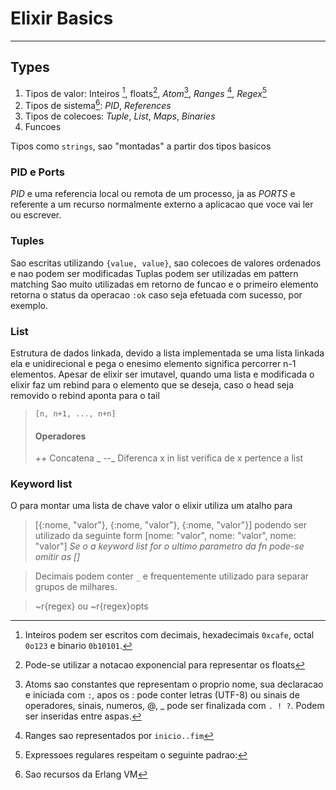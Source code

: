 # Elixir Basics
---

## Types
1. Tipos de valor: Inteiros [^1], floats[^2], _Atom_[^3], _Ranges_ [^4], _Regex_[^5]
2. Tipos de sistema[^6]: _PID_, _References_
3. Tipos de colecoes: _Tuple_, _List_, _Maps_, _Binaries_
4. Funcoes

Tipos como ```strings```, sao "montadas" a partir dos tipos basicos

### PID e Ports

*PID* e uma referencia local ou remota de um processo, ja as *PORTS* e referente a um recurso normalmente externo a aplicacao que voce vai ler ou escrever.

### Tuples

Sao escritas utilizando ```{value, value}```, sao colecoes de valores ordenados e nao podem ser modificadas
Tuplas podem ser utilizadas em pattern matching
Sao muito utilizadas em retorno de funcao e o primeiro elemento retorna o status da operacao ```:ok``` caso seja efetuada com sucesso, por exemplo.

### List
Estrutura de dados linkada, devido a lista implementada se uma lista linkada ela e unidirecional e pega o enesimo elemento significa percorrer n-1 elementos.
Apesar de elixir ser imutavel, quando uma lista e modificada o elixir faz um rebind para o elemento que se deseja, caso o head seja removido o rebind aponta para o tail
> ```[n, n+1, ..., n+n]``` 
> #### Operadores
> _++_ Concatena
> _ --_ Diferenca
> x in list verifica de x pertence a list

### Keyword list
O para montar uma lista de chave valor o elixir utiliza um atalho para 
> [{:nome, "valor"}, {:nome, "valor"}, {:nome, "valor"}]
podendo ser utilizado da seguinte form
>[nome: "valor", nome: "valor", nome: "valor"]
_Se o a keyword list for o ultimo parametro da fn pode-se omitir as []_

[^1]: Inteiros podem ser escritos com decimais, hexadecimais ```0xcafe```, octal ```0o123``` e binario ```0b10101```.

> Decimais podem conter ```_``` e frequentemente utilizado para separar grupos de milhares.

[^2]: Pode-se utilizar a notacao exponencial para representar os floats

[^3]: Atoms sao constantes que representam o proprio nome, sua declaracao e iniciada com ```:```, apos os : pode conter letras (UTF-8) ou sinais de operadores, sinais, numeros, @, _ pode ser finalizada com ```. ! ?```. Podem ser inseridas entre aspas.

[^4]: Ranges sao representados por ```inicio..fim```

[^5]: Expressoes regulares respeitam o seguinte padrao:
> ~r{regex} ou ~r{regex}opts

[^6]: Sao recursos da Erlang VM
